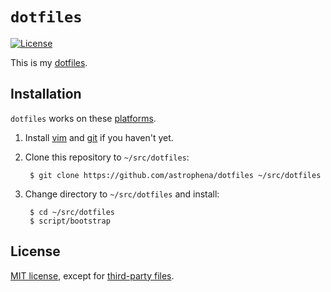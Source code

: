 # `dotfiles`

[![License](https://img.shields.io/github/license/astrophena/dotfiles)](LICENSE.md)

This is my [dotfiles].

## Installation

`dotfiles` works on these [platforms].

1. Install [vim] and [git] if you haven't yet.

2. Clone this repository to `~/src/dotfiles`:

        $ git clone https://github.com/astrophena/dotfiles ~/src/dotfiles

3. Change directory to `~/src/dotfiles` and install:

        $ cd ~/src/dotfiles
        $ script/bootstrap

## License

[MIT license], except for [third-party files].

[astrophena]: https://astrophena.me
[dotfiles]: https://dotfiles.github.io
[platforms]: platform/README.md
[vim]: https://www.vim.org/download.php
[git]: https://git-scm.com/downloads
[MIT license]: LICENSE.md
[third-party files]: THIRD_PARTY_LICENSES.md
